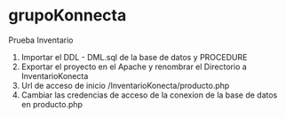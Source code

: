 # grupoKonnecta
Prueba Inventario


1. Importar el DDL - DML.sql de la base de datos y PROCEDURE
2. Exportar el proyecto en el Apache y renombrar el Directorio a InventarioKonecta
3. Url de acceso de inicio /InventarioKonecta/producto.php
4. Cambiar las credencias de acceso de la conexion de la base de datos en producto.php
